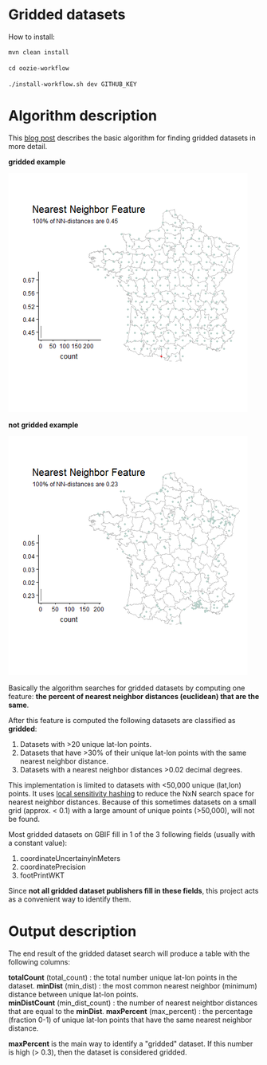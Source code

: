 # Gridded datasets

How to install:

```
mvn clean install

cd oozie-workflow

./install-workflow.sh dev GITHUB_KEY
```
# Algorithm description 

This [blog post](https://data-blog.gbif.org/post/finding-gridded-datasets/) describes the basic algorithm for finding gridded datasets in more detail.

**gridded example**

![](https://raw.githubusercontent.com/jhnwllr/charts/master/griddedNN.gif)

**not gridded example**

![](https://raw.githubusercontent.com/jhnwllr/charts/master/notGriddedNN.gif)

Basically the algorithm searches for gridded datasets by computing one feature: **the percent of nearest neighbor distances (euclidean) that are the same**.

After this feature is computed the following datasets are classified as **gridded**: 

1. Datasets with >20 unique lat-lon points.
2. Datasets that have >30% of their unique lat-lon points with the same nearest neighbor distance.
3. Datasets with a nearest neighbor distances >0.02 decimal degrees.

This implementation is limited to datasets with <50,000 unique (lat,lon) points. It uses [local sensitivity hashing](https://en.wikipedia.org/wiki/Locality-sensitive_hashing) to reduce the NxN search space for nearest neighbor distances. Because of this sometimes datasets on a small grid (approx. < 0.1) with a large amount of unique points (>50,000), will not be found.   

Most gridded datasets on GBIF fill in 1 of the 3 following fields (usually with a constant value): 

1. coordinateUncertainyInMeters
2. coordinatePrecision
3. footPrintWKT

Since **not all gridded dataset publishers fill in these fields**, this project acts as a convenient way to identify them. 

# Output description

The end result of the gridded dataset search will produce a table with the following columns:

**totalCount** (total_count) : the total number unique lat-lon points in the dataset. 
**minDist** (min_dist) : the most common nearest neighbor (minimum) distance between unique lat-lon points.  
**minDistCount** (min_dist_count) : the number of nearest neightbor distances that are equal to the **minDist**. 
**maxPercent** (max_percent) : the percentage (fraction 0-1) of unique lat-lon points that have the same nearest neighbor distance. 

**maxPercent** is the main way to identify a "gridded" dataset. If this number is high (> 0.3), then the dataset is considered gridded. 


